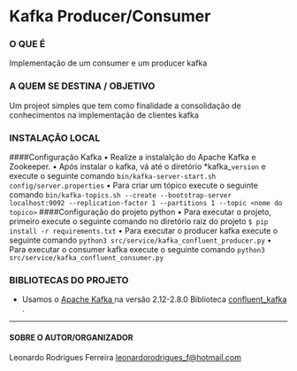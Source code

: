 # Kafka Producer/Consumer

### O QUE É
Implementação de um consumer e um producer kafka

### A QUEM SE DESTINA / OBJETIVO
Um projeot simples que tem como finalidade a consolidação de conhecimentos na implementação de clientes kafka

### INSTALAÇÃO LOCAL
####Configuração Kafka
• Realize a instalalção do Apache Kafka e Zookeeper.
• Após instalar o kafka, vá até o diretório *kafka_`version` e execute o seguinte comando
`bin/kafka-server-start.sh config/server.properties`
• Para criar um tópico execute o seguinte comando
`bin/kafka-topics.sh --create --bootstrap-server localhost:9092 --replication-factor 1 --partitions 1 --topic <nome do topico>`
####Configuração do projeto python
• Para executar o projeto, primeiro execute o seguinte comando no diretório raiz do projeto
`$ pip install -r requirements.txt`
• Para executar o producer kafka execute o seguinte comando
`python3 src/service/kafka_confluent_producer.py`
• Para executar o consumer kafka execute o seguinte comando
`python3 src/service/kafka_confluent_consumer.py`


### BIBLIOTECAS DO PROJETO
* Usamos o [ Apache Kafka ](https://kafka.apache.org/) na versão 2.12-2.8.0
Biblioteca [ confluent_kafka ](https://docs.confluent.io/platform/current/clients/confluent-kafka-python/html/index.html#).

---
#### SOBRE O AUTOR/ORGANIZADOR
Leonardo Rodrigues Ferreira
leonardorodrigues_f@hotmail.com
